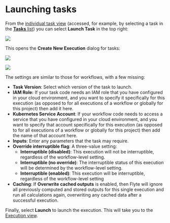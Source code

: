 # Launching tasks

From the [individual task view](viewing-tasks.md#task-view) (accessed, for example, by selecting a task in the [**Tasks** list](viewing-tasks.md#tasks-list)) you can select **Launch Task** in the top right:

![](/_static/images/launching-a-task.png)

This opens the **Create New Execution** dialog for tasks:

![](/_static/images/create-new-execution-task-1.png)

![](/_static/images/create-new-execution-task-2.png)

The settings are similar to those for workflows, with a few missing:

* **Task Version**: Select which version of the task to launch.
* **IAM Role:** If your task code needs an IAM role that you have configured in your cloud environment, and you want to specify it specifically for this execution (as opposed to for all executions of a workflow or globally for this project) then add it here.
* **Kubernetes Service Account**: If your workflow code needs to access a service that you have configured in your cloud environment, and you want to specify that account specifically for this execution (as opposed to for all executions of a workflow or globally for this project) then add the name of that account here.
* **Inputs**: Enter any parameters that the task may require.
* **Override interruptible flag**: A three-value setting:
  * **Interruptible (disabled)**: This execution will not be interruptible, regardless of the workflow-level setting.
  * **Interruptible (no override)**: The interruptible status of this execution will be determined by the workflow-level setting.
  * **Interruptible (enabled)**: This execution will be interruptible, regardless of the workflow-level setting
* **Caching**: If **Overwrite cached outputs** is enabled, then Flyte will ignore all previously computed and stored outputs for this single execution and run all calculations again, overwriting any cached data after a successful execution.

Finally, select **Launch** to launch the execution. This will take you to the [Execution view](../workflows/viewing-workflow-executions).
